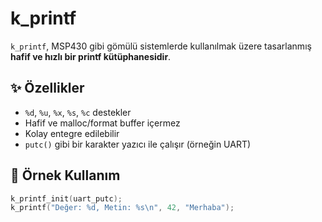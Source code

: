 # k_printf

`k_printf`, MSP430 gibi gömülü sistemlerde kullanılmak üzere tasarlanmış **hafif ve hızlı bir printf kütüphanesidir**.

## ✨ Özellikler

- `%d`, `%u`, `%x`, `%s`, `%c` destekler
- Hafif ve malloc/format buffer içermez
- Kolay entegre edilebilir
- `putc()` gibi bir karakter yazıcı ile çalışır (örneğin UART)

## 🧪 Örnek Kullanım

```c
k_printf_init(uart_putc);
k_printf("Değer: %d, Metin: %s\n", 42, "Merhaba");
```